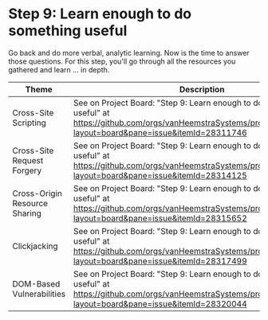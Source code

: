 # Step 9: Learn enough to do something useful

Go back and do more verbal, analytic learning. Now is the time to answer those questions. For this step, you'll go through all the resources you gathered and learn ... in depth.

| Theme | Description |
| --- | --- |
| Cross-Site Scripting | See on Project Board: "Step 9: Learn enough to do something useful" at https://github.com/orgs/vanHeemstraSystems/projects/28/views/1?layout=board&pane=issue&itemId=28311746 |
| Cross-Site Request Forgery | See on Project Board: "Step 9: Learn enough to do something useful" at https://github.com/orgs/vanHeemstraSystems/projects/29/views/1?layout=board&pane=issue&itemId=28314125 |
| Cross-Origin Resource Sharing | See on Project Board: "Step 9: Learn enough to do something useful" at https://github.com/orgs/vanHeemstraSystems/projects/30/views/1?layout=board&pane=issue&itemId=28315652 |
| Clickjacking | See on Project Board: "Step 9: Learn enough to do something useful" at https://github.com/orgs/vanHeemstraSystems/projects/31/views/1?layout=board&pane=issue&itemId=28317499 |
| DOM-Based Vulnerabilities | See on Project Board: "Step 9: Learn enough to do something useful" at https://github.com/orgs/vanHeemstraSystems/projects/32/views/1?layout=board&pane=issue&itemId=28320044 |
